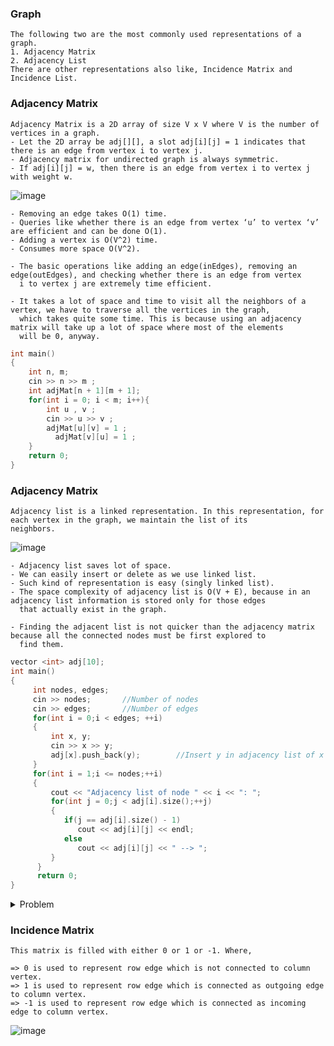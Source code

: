 ### Graph
```
The following two are the most commonly used representations of a graph. 
1. Adjacency Matrix 
2. Adjacency List 
There are other representations also like, Incidence Matrix and Incidence List. 
```
### Adjacency Matrix
```
Adjacency Matrix is a 2D array of size V x V where V is the number of vertices in a graph.
- Let the 2D array be adj[][], a slot adj[i][j] = 1 indicates that there is an edge from vertex i to vertex j. 
- Adjacency matrix for undirected graph is always symmetric. 
- If adj[i][j] = w, then there is an edge from vertex i to vertex j with weight w. 
```
![image](https://user-images.githubusercontent.com/59710234/163690145-84f23dc1-352c-481e-856c-35fcb6f5ced7.png)
```
- Removing an edge takes O(1) time. 
- Queries like whether there is an edge from vertex ‘u’ to vertex ‘v’ are efficient and can be done O(1).
- Adding a vertex is O(V^2) time. 
- Consumes more space O(V^2).

- The basic operations like adding an edge(inEdges), removing an edge(outEdges), and checking whether there is an edge from vertex 
  i to vertex j are extremely time efficient.
  
- It takes a lot of space and time to visit all the neighbors of a vertex, we have to traverse all the vertices in the graph, 
  which takes quite some time. This is because using an adjacency matrix will take up a lot of space where most of the elements
  will be 0, anyway. 
```
```c++
int main()
{
    int n, m;
    cin >> n >> m ;
    int adjMat[n + 1][m + 1];
    for(int i = 0; i < m; i++){
        int u , v ;
        cin >> u >> v ;
        adjMat[u][v] = 1 ;
          adjMat[v][u] = 1 ;
    } 
    return 0;
}
```
### Adjacency Matrix
```
Adjacency list is a linked representation. In this representation, for each vertex in the graph, we maintain the list of its 
neighbors. 
```
![image](https://user-images.githubusercontent.com/59710234/163690589-11bcc87d-b886-4b91-9480-6088a2b86ae1.png)
```
- Adjacency list saves lot of space.
- We can easily insert or delete as we use linked list.
- Such kind of representation is easy (singly linked list).
- The space complexity of adjacency list is O(V + E), because in an adjacency list information is stored only for those edges 
  that actually exist in the graph.
  
- Finding the adjacent list is not quicker than the adjacency matrix because all the connected nodes must be first explored to 
  find them.  
```
```c++
vector <int> adj[10];
int main()
{
     int nodes, edges;
     cin >> nodes;       //Number of nodes
     cin >> edges;       //Number of edges
     for(int i = 0;i < edges; ++i)
     {
         int x, y;
         cin >> x >> y;
         adj[x].push_back(y);        //Insert y in adjacency list of x
     }
     for(int i = 1;i <= nodes;++i)
     {   
         cout << "Adjacency list of node " << i << ": ";
         for(int j = 0;j < adj[i].size();++j)
         {
            if(j == adj[i].size() - 1)
               cout << adj[i][j] << endl;
            else
               cout << adj[i][j] << " --> ";
         }
      }
      return 0;
}
```

<details> <summary> Problem </summary>

<br/>
	
![image](https://user-images.githubusercontent.com/59710234/163693388-d38e2404-94bd-4dd1-a3cc-00906133ad27.png)
```c++
#include <bits/stdc++.h>
using namespace std;

vector<int>adj[10000];

int main() {
	int n,m;
    cin>>n>>m;
    while(m--){
        int x,y;
        cin>>x>>y;
        adj[x].push_back(y);
        adj[y].push_back(x);
    }
    int q;
    cin>>q;
    while(q--){
        int a,b;
        cin>>a>>b;
        int f = 0;
        for(int i=0;i<adj[a].size();i++){
            if(adj[a][i]==b){
                f = 1;
                break;
            }
        }
        (f?cout<<"YES\n":cout<<"NO\n");
    }
}
```
</details>

### Incidence Matrix
	
````
This matrix is filled with either 0 or 1 or -1. Where,

=> 0 is used to represent row edge which is not connected to column vertex.
=> 1 is used to represent row edge which is connected as outgoing edge to column vertex.
=> -1 is used to represent row edge which is connected as incoming edge to column vertex.
````
![image](https://user-images.githubusercontent.com/59710234/163694243-294eb9c0-3196-48a3-bdf3-0e03dba562f0.png)
